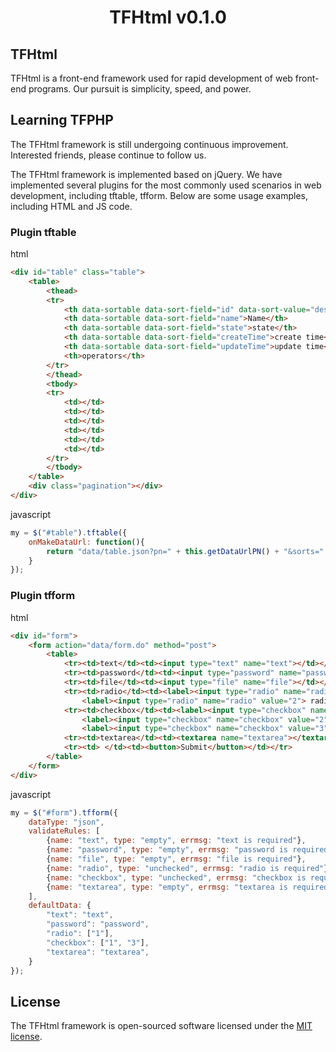 <h1 align="center">TFHtml v0.1.0</h1>

## TFHtml

TFHtml is a front-end framework used for rapid development of web front-end programs. Our pursuit is simplicity, speed, and power.

## Learning TFPHP

The TFHtml framework is still undergoing continuous improvement. Interested friends, please continue to follow us.

The TFHtml framework is implemented based on jQuery. We have implemented several plugins for the most commonly used scenarios in web development, including tftable, tfform. Below are some usage examples, including HTML and JS code.

### Plugin tftable

html
```html
<div id="table" class="table">
    <table>
        <thead>
        <tr>
            <th data-sortable data-sort-field="id" data-sort-value="desc">ID</th>
            <th data-sortable data-sort-field="name">Name</th>
            <th data-sortable data-sort-field="state">state</th>
            <th data-sortable data-sort-field="createTime">create time</th>
            <th data-sortable data-sort-field="updateTime">update time</th>
            <th>operators</th>
        </tr>
        </thead>
        <tbody>
        <tr>
            <td></td>
            <td></td>
            <td></td>
            <td></td>
            <td></td>
            <td></td>
        </tr>
        </tbody>
    </table>
    <div class="pagination"></div>
</div>
```

javascript
```javascript
my = $("#table").tftable({
    onMakeDataUrl: function(){
        return "data/table.json?pn=" + this.getDataUrlPN() + "&sorts=" + this.getDataUrlSorts();
    }
});
```

### Plugin tfform

html
```html
<div id="form">
    <form action="data/form.do" method="post">
        <table>
            <tr><td>text</td><td><input type="text" name="text"></td></tr>
            <tr><td>password</td><td><input type="password" name="password"></td></tr>
            <tr><td>file</td><td><input type="file" name="file"></td></tr>
            <tr><td>radio</td><td><label><input type="radio" name="radio" value="1"> radio1</label>
                <label><input type="radio" name="radio" value="2"> radio2</label></td></tr>
            <tr><td>checkbox</td><td><label><input type="checkbox" name="checkbox" value="1"> checkbox1</label>
                <label><input type="checkbox" name="checkbox" value="2"> checkbox2</label>
                <label><input type="checkbox" name="checkbox" value="3"> checkbox3</label></td></tr>
            <tr><td>textarea</td><td><textarea name="textarea"></textarea></td></tr>
            <tr><td> </td><td><button>Submit</button></td></tr>
        </table>
    </form>
</div>
```

javascript
```javascript
my = $("#form").tfform({
    dataType: "json",
    validateRules: [
        {name: "text", type: "empty", errmsg: "text is required"},
        {name: "password", type: "empty", errmsg: "password is required"},
        {name: "file", type: "empty", errmsg: "file is required"},
        {name: "radio", type: "unchecked", errmsg: "radio is required"},
        {name: "checkbox", type: "unchecked", errmsg: "checkbox is required"},
        {name: "textarea", type: "empty", errmsg: "textarea is required"}
    ],
    defaultData: {
        "text": "text",
        "password": "password",
        "radio": ["1"],
        "checkbox": ["1", "3"],
        "textarea": "textarea",
    }
});
```

## License

The TFHtml framework is open-sourced software licensed under the <a href="https://opensource.org/licenses/MIT">MIT license</a>.